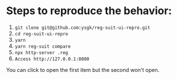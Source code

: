 # Steps to reproduce the behavior:

1. `git clone git@github.com:ysgk/reg-suit-ui-repro.git`
1. `cd reg-suit-ui-repro`
1. `yarn`
1. `yarn reg-suit compare`
1. `npx http-server .reg`
1. `Access http://127.0.0.1:8080`

You can click to open the first item but the second won't open.
